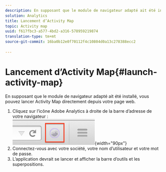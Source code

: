 ```yaml
---
description: En supposant que le module de navigateur adapté ait été installé, vous pouvez lancer Activity Map directement depuis votre page Web.
solution: Analytics
title: Lancement d’Activity Map
topic: Activity map
uuid: f617fbc3-a577-4bd2-a316-578959219874
translation-type: tm+mt
source-git-commit: 16ba0b12e0f70112f4c10804d0a13c278388ecc2

---
```



# Lancement d’Activity Map{#launch-activity-map}

En supposant que le module de navigateur adapté ait été installé, vous pouvez lancer Activity Map directement depuis votre page web.

1. Cliquez sur l’icône Adobe Analytics à droite de la barre d’adresse de votre navigateur :\
   ![](assets/an_icon.png){width="90px"}
1. Connectez-vous avec votre société, votre nom d’utilisateur et votre mot de passe.
1. L’application devrait se lancer et afficher la barre d’outils et les superpositions.

